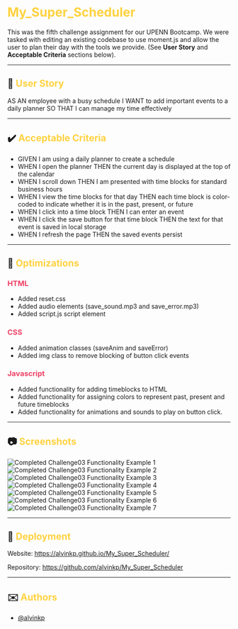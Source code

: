 # <span style="color:#FFD23F">My_Super_Scheduler</span>

This was the fifth challenge assignment for our UPENN Bootcamp. We were tasked with editing an existing codebase to use moment.js and allow the user to plan their day with the tools we provide. (See **User Story** and **Acceptable Criteria** sections below).

---

## 📕 <span style="color:#FFD23F">User Story</span> 

AS AN employee with a busy schedule I WANT to add important events to a daily planner SO THAT I can manage my time effectively

---

## ✔️ <span style="color:#FFD23F">Acceptable Criteria</span> 

- GIVEN I am using a daily planner to create a schedule
- WHEN I open the planner THEN the current day is displayed at the top of the calendar
- WHEN I scroll down THEN I am presented with time blocks for standard business hours
- WHEN I view the time blocks for that day THEN each time block is color-coded to indicate whether it is in the past, present, or future
- WHEN I click into a time block THEN I can enter an event
- WHEN I click the save button for that time block THEN the text for that event is saved in local storage
- WHEN I refresh the page THEN the saved events persist

---

## 🔧 <span style="color:#FFD23F">Optimizations</span> 

### <span style="color:#EE4266">HTML</span>
- Added reset.css
- Added audio elements (save_sound.mp3 and save_error.mp3)
- Added script.js script element

### <span style="color:#EE4266">CSS</span>
- Added animation classes (saveAnim and saveError)
- Added img class to remove blocking of button click events

### <span style="color:#EE4266">Javascript</span>
- Added functionality for adding timeblocks to HTML
- Added functionality for assigning colors to represent past, present and future timeblocks
- Added functionality for animations and sounds to play on button click.

---

## 📷 <span style="color:#FFD23F">Screenshots</span> 

![Completed Challenge03 Functionality Example 1](./assets/images/Challenge04_shot01.PNG)
![Completed Challenge03 Functionality Example 2](./assets/images/Challenge04_shot02.PNG)
![Completed Challenge03 Functionality Example 3](./assets/images/Challenge04_shot03.PNG)
![Completed Challenge03 Functionality Example 4](./assets/images/Challenge04_shot04.PNG)
![Completed Challenge03 Functionality Example 5](./assets/images/Challenge04_shot05.PNG)
![Completed Challenge03 Functionality Example 6](./assets/images/Challenge04_shot06.PNG)
![Completed Challenge03 Functionality Example 7](./assets/images/Challenge04_shot07.PNG)

---

## 🎯 <span style="color:#FFD23F">Deployment</span>

Website: https://alvinkp.github.io/My_Super_Scheduler/

Repository: https://github.com/alvinkp/My_Super_Scheduler

---

## ✉️ <span style="color:#FFD23F">Authors</span> 

- [@alvinkp](https://www.github.com/alvinkp)

